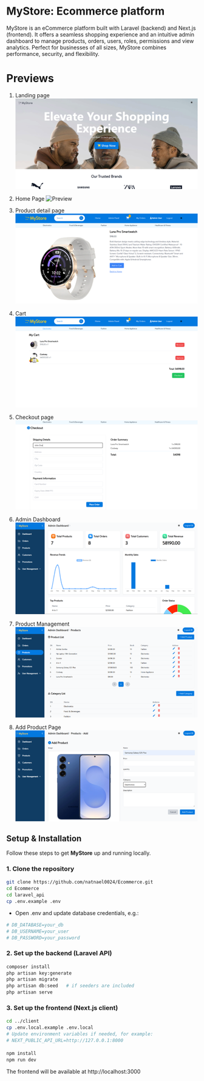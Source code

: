 # MyStore: Ecommerce platform
MyStore is an eCommerce platform built with Laravel (backend) and Next.js (frontend). It offers a seamless shopping experience and an intuitive admin dashboard to manage products, orders, users, roles, permissions and view analytics. Perfect for businesses of all sizes, MyStore combines performance, security, and flexibility.
# Previews
1. Landing page
![Preview](client/public/previews/landing-page-1.png)

2. Home Page
![Preview](https://upwork-usw2-prod-agora-file-storage.s3.us-west-2.amazonaws.com/profile/portfolio/thumbnail/46c4264426bc28bd19825c5b67821ec8?response-content-disposition=inline%3B%20filename%3D%22image_original%22%3B%20filename%2A%3Dutf-8%27%27image_original&X-Amz-Security-Token=IQoJb3JpZ2luX2VjEG0aCXVzLXdlc3QtMiJHMEUCIADRo6dBZ2XVPG5eifv5N%2BmctsXizelq6jJ7g7HmOOaVAiEAon%2BXhtW%2BbeZJ0wdC2%2BvzvYFijATI7Urbj%2BuOYN9pkAIqmQUIpv%2F%2F%2F%2F%2F%2F%2F%2F%2F%2FARAAGgw3Mzk5MzkxNzM4MTkiDINO3%2Bb2KlmsY4xDcyrtBNPAJngoGDoCeuEVeM%2B3FsStthacZUZUmRw4lHztb2HT%2FGwZ0UCssgtDFwVC%2BJAxg69DFs071L0W4QwrACJu2XPkCI5mhvOYdu%2F%2FA2UZ4hydgLpBI5MSnKCr7HhyBncXR53PGfhij3bD%2BjVPgRHAGtUFGZB85orG3XTVKUMxdvh2dSSWrbf7KMH1Sq%2Fc8%2FYiuPh3V8W2Yd14G6%2BWVANJvmMyCBBHrPLcvvT%2Fzqez5J8pu1PueYtTJgEedYgBGc2XrQenBF0JCpEWLOVGcpdmTD0g4EL4ywlylKQjG5kShPfiJj4J9Rmks4FETyczwrels1lA0VDeZDW6VXSSoPcZSbvCH7kecYEiHgYqwIzygQcfHs3kg2ObNYud3mn9%2F1BSjVXJGev21k%2BnldVSF3%2BwrBgOQGmKigGVsBKsEUTJJ3jPxkS2DThXGUDu78KO05EgM7ZizumZzZ1WgKRM%2FXjoHqLF5fo79cqGD8%2BVFDgZP6D1KKIAQUhVjrfrHrih3IMl5jLiNrkK8qsXrGp0N0Sqf2aPmM1YAYwwHAyIkY%2F0hstGLtmXcatTfwG%2FJuil28%2F2tLdnmIFo%2F6P2uyscZ3pv0jsEBTE4jav%2FtRtScsGGpWSYfO9R8f0Yw4KCpbhEzg1uLH9qXWnDSv8QanRXqIT5Heda6yqQRpu7IQGS00%2FfJYrp8l8KWdtWiJJ3mNAQrD9X26Jo%2FIbEn8SAVOHLVIFbpxa92rFyCwZ6Rm%2BY7t57A2sZ2T42C8HPSj%2BQP7Z6Lx5OoXm5yFj%2BYNRBBt5dlwKWFOSD%2FalaWQKS74WcqTnbe07cBD7gkuGHk%2FvSn5l72DCL5tfEBjqbAZMk9PyoRqiLgZ5Q7i2rwZzm2Cxe6%2B75wBfG7HXlgfZyn1bVDj2sdw9eeIk6WkUMIC1yXv9zFWtNFcQzucQhK41frqBODYTS3JsPvFtkU74J3sF7ywyoFmOyQQoOAouLVbQPmr2l%2BQndVGzbBAQCANDrqeEKwovXBALnq4YJdnTZ7JDG7nXDNqMCrOWJBFVvRKSnkb4PrIbIpJKM&X-Amz-Algorithm=AWS4-HMAC-SHA256&X-Amz-Date=20250808T131511Z&X-Amz-SignedHeaders=host&X-Amz-Expires=1799&X-Amz-Credential=ASIA2YR6PYW55ABPOOSJ%2F20250808%2Fus-west-2%2Fs3%2Faws4_request&X-Amz-Signature=27241c474668b42fc93cf0254ee3847438abd1c089570b49b55e05b11be608c2)

3. Product detail page
![Preview](client/public/previews/product-detail.png)

4. Cart
![Preview](client/public/previews/cart.png)

5. Checkout page
![Preview](client/public/previews/chekout.png)

6. Admin Dashboard
![Preview](client/public/previews/admin-dashboard.png)

7. Product Management
![Preview](client/public/previews/product-management.png)

8. Add Product Page
![Preview](client/public/previews/add-product-page.png)


##  Setup & Installation

Follow these steps to get **MyStore** up and running locally.

### 1. Clone the repository
```bash
git clone https://github.com/natnael0024/Ecommerce.git
cd Ecommerce
cd laravel_api
cp .env.example .env
```
* Open .env and update database credentials, e.g.:
```bash
# DB_DATABASE=your_db
# DB_USERNAME=your_user
# DB_PASSWORD=your_password
```

### 2. Set up the backend (Laravel API)
```bash
composer install
php artisan key:generate
php artisan migrate
php artisan db:seed   # if seeders are included
php artisan serve
```
### 3. Set up the frontend (Next.js client)
```bash
cd ../client
cp .env.local.example .env.local
# Update environment variables if needed, for example:
# NEXT_PUBLIC_API_URL=http://127.0.0.1:8000

npm install
npm run dev
```
The frontend will be available at http://localhost:3000



